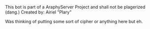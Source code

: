 This bot is part of a AraphyServer Project and shall not be plagerized (dang.)
Created by: Airiel "Plary"

Was thinking of putting some sort of cipher or anything here but eh.